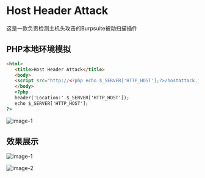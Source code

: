# Host Header Attack
 这是一款负责检测主机头攻击的Burpsuite被动扫描插件
 
 
 ## PHP本地环境模拟
 ```html
<html>
    <title>Host Header Attack</title>
    <body>
    <script src="http://<?php echo $_SERVER['HTTP_HOST'];?>/hostattack.js"></script>
    </body>
    <?php
    header('Location:'.$_SERVER['HTTP_HOST']);
    echo $_SERVER['HTTP_HOST'];
?>
 ```
 ![image-1](https://gitee.com/weujie/picture/raw/master/2022-2-23/1645623852913-image.png)

 
 
 
 ## 效果展示
 
 ![image-1](https://gitee.com/weujie/picture/raw/master/2022-2-23/1645624011409-image.png)

![image-2](https://gitee.com/weujie/picture/raw/master/2022-2-23/1645623960395-image.png)
